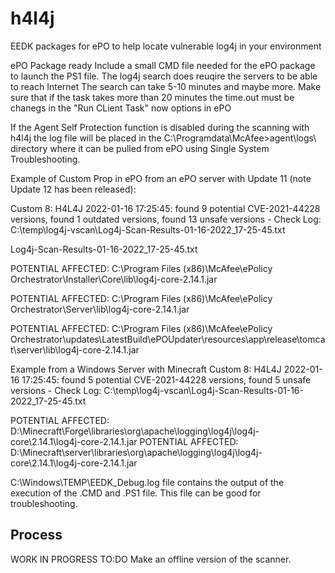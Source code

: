 # h4l4j
EEDK packages for ePO to help locate vulnerable log4j in your environment


ePO Package ready
Include a small CMD file needed for the ePO package to launch the PS1 file.
The log4j search does reuqire the servers to be able to reach Internet
The search can take 5-10 minutes and maybe more. Make sure that if the task takes more than 20 minutes the time.out must be chanegs in the "Run CLient Task" now options in ePO

If the Agent Self Protection function is disabled during the scanning with h4l4j the log file will be placed in the C:\Programdata\McAfee>agent\logs\ directory where it can be pulled from ePO using Single System Troubleshooting.


Example of Custom Prop in ePO from an ePO server with Update 11 (note Update 12 has been released):

Custom 8: H4L4J 2022-01-16 17:25:45: found 9 potential CVE-2021-44228 versions, found 1 outdated versions, found 13 unsafe versions - Check Log: C:\temp\log4j-vscan\Log4j-Scan-Results-01-16-2022_17-25-45.txt

Log4j-Scan-Results-01-16-2022_17-25-45.txt

POTENTIAL AFFECTED: C:\Program Files (x86)\McAfee\ePolicy Orchestrator\Installer\Core\lib\log4j-core-2.14.1.jar

POTENTIAL AFFECTED: C:\Program Files (x86)\McAfee\ePolicy Orchestrator\Server\lib\log4j-core-2.14.1.jar

POTENTIAL AFFECTED: C:\Program Files (x86)\McAfee\ePolicy Orchestrator\updates\LatestBuild\ePOUpdater\resources\app\release\tomcat\server\lib\log4j-core-2.14.1.jar


Example from a Windows Server with Minecraft
Custom 8: H4L4J 2022-01-16 17:25:45: found 5 potential CVE-2021-44228 versions, found 5 unsafe versions - Check Log: C:\temp\log4j-vscan\Log4j-Scan-Results-01-16-2022_17-25-45.txt

POTENTIAL AFFECTED: D:\Minecraft\Forge\libraries\org\apache\logging\log4j\log4j-core\2.14.1\log4j-core-2.14.1.jar
POTENTIAL AFFECTED: D:\Minecraft\server\libraries\org\apache\logging\log4j\log4j-core\2.14.1\log4j-core-2.14.1.jar



C:\Windows\TEMP\EEDK_Debug.log file contains the output of the execution of the .CMD and .PS1 file. This file can be good for troubleshooting.


## Process

WORK IN PROGRESS
TO:DO
Make an offline version of the scanner.

